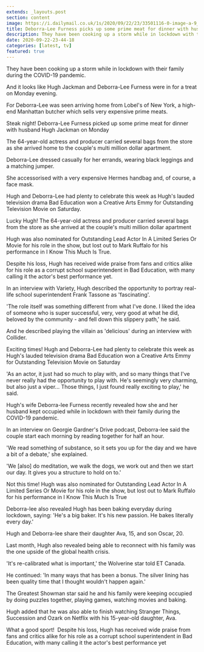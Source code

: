 ```yaml
---
extends: _layouts.post
section: content
image: https://i.dailymail.co.uk/1s/2020/09/22/23/33501116-0-image-a-9_1600814268535.jpg 
title: Deborra-Lee Furness picks up some prime meat for dinner with husband Hugh Jackman 
description: They have been cooking up a storm while in lockdown with their family during the COVID-19 pandemic. 
date: 2020-09-22-23-44-18 
categories: [latest, tv] 
featured: true 
--- 
```

They have been cooking up a storm while in lockdown with their family during the COVID-19 pandemic.

And it looks like Hugh Jackman and Deborra-Lee Furness were in for a treat on Monday evening.

For Deborra-Lee was seen arriving home from Lobel's of New York, a high-end Manhattan butcher which sells very expensive prime meats.

Steak night! Deborra-Lee Furness picked up some prime meat for dinner with husband Hugh Jackman on Monday 

The 64-year-old actress and producer carried several bags from the store as she arrived home to the couple's multi million dollar apartment.

Deborra-Lee dressed casually for her errands, wearing black leggings and a matching jumper.

She accessorised with a very expensive Hermes handbag and, of course, a face mask.

Hugh and Deborra-Lee had plenty to celebrate this week as Hugh's lauded television drama Bad Education won a Creative Arts Emmy for Outstanding Television Movie on Saturday.

Lucky Hugh! The 64-year-old actress and producer carried several bags from the store as she arrived at the couple's multi million dollar apartment

Hugh was also nominated for Outstanding Lead Actor In A Limited Series Or Movie for his role in the show, but lost out to Mark Ruffalo for his performance in I Know This Much Is True.

Despite his loss, Hugh has received wide praise from fans and critics alike for his role as a corrupt school superintendent in Bad Education, with many calling it the actor's best performance yet.

In an interview with Variety, Hugh described the opportunity to portray real-life school superintendent Frank Tassone as 'fascinating'.

'The role itself was something different from what I've done. I liked the idea of someone who is super successful, very, very good at what he did, beloved by the community - and fell down this slippery path,' he said.

And he described playing the villain as 'delicious' during an interview with Collider.

Exciting times! Hugh and Deborra-Lee had plenty to celebrate this week as Hugh's lauded television drama Bad Education won a Creative Arts Emmy for Outstanding Television Movie on Saturday

'As an actor, it just had so much to play with, and so many things that I've never really had the opportunity to play with. He's seemingly very charming, but also just a viper... Those things, I just found really exciting to play,' he said.

Hugh's wife Deborra-lee Furness recently revealed how she and her husband kept occupied while in lockdown with their family during the COVID-19 pandemic.

In an interview on Georgie Gardner's Drive podcast, Deborra-lee said the couple start each morning by reading together for half an hour.

'We read something of substance, so it sets you up for the day and we have a bit of a debate,' she explained.

'We [also] do meditation, we walk the dogs, we work out and then we start our day. It gives you a structure to hold on to.'

Not this time! Hugh was also nominated for Outstanding Lead Actor In A Limited Series Or Movie for his role in the show, but lost out to Mark Ruffalo for his performance in I Know This Much Is True

Deborra-lee also revealed Hugh has been baking everyday during lockdown, saying: 'He's a big baker. It's his new passion. He bakes literally every day.'

Hugh and Deborra-lee share their daughter Ava, 15, and son Oscar, 20.

Last month, Hugh also revealed being able to reconnect with his family was the one upside of the global health crisis.

'It's re-calibrated what is important,' the Wolverine star told ET Canada.

He continued: 'In many ways that has been a bonus. The silver lining has been quality time that I thought wouldn't happen again.'

The Greatest Showman star said he and his family were keeping occupied by doing puzzles together, playing games, watching movies and baking.

Hugh added that he was also able to finish watching Stranger Things, Succession and Ozark on Netflix with his 15-year-old daughter, Ava.

What a good sport!  Despite his loss, Hugh has received wide praise from fans and critics alike for his role as a corrupt school superintendent in Bad Education, with many calling it the actor's best performance yet


